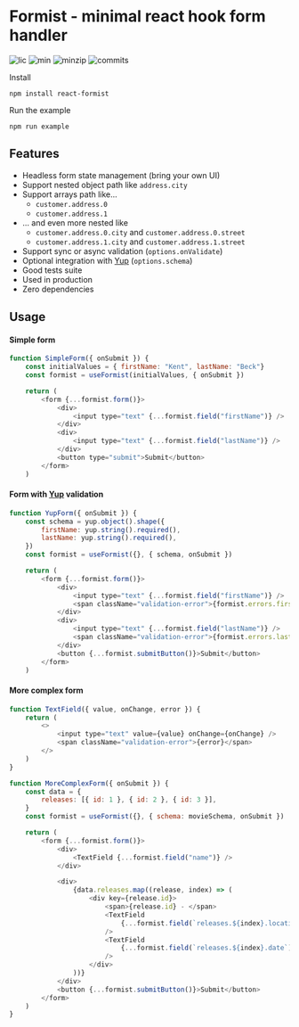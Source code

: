 # Formist - minimal react hook form handler

![lic](https://badgen.net/npm/license/react-formist) ![min](https://badgen.net/bundlephobia/min/react-formist) ![minzip](https://badgen.net/bundlephobia/minzip/react-formist) ![commits](https://badgen.net/github/open-issues/iacoware/react-formist)

Install

`npm install react-formist`

Run the example

`npm run example`

## Features

-   Headless form state management (bring your own UI)
-   Support nested object path like `address.city`
-   Support arrays path like...
    -   `customer.address.0`
    -   `customer.address.1`
-   ... and even more nested like
    -   `customer.address.0.city` and `customer.address.0.street`
    -   `customer.address.1.city` and `customer.address.1.street`
-   Support sync or async validation (`options.onValidate`)
-   Optional integration with [Yup](https://github.com/jquense/yup) (`options.schema`)
-   Good tests suite
-   Used in production
-   Zero dependencies

## Usage

#### Simple form

```js
function SimpleForm({ onSubmit }) {
    const initialValues = { firstName: "Kent", lastName: "Beck"}
    const formist = useFormist(initialValues, { onSubmit })

    return (
        <form {...formist.form()}>
            <div>
                <input type="text" {...formist.field("firstName")} />
            </div>
            <div>
                <input type="text" {...formist.field("lastName")} />
            </div>
            <button type="submit">Submit</button>
        </form>
    )
```

#### Form with [Yup](https://github.com/jquense/yup) validation

```js
function YupForm({ onSubmit }) {
    const schema = yup.object().shape({
        firstName: yup.string().required(),
        lastName: yup.string().required(),
    })
    const formist = useFormist({}, { schema, onSubmit })

    return (
        <form {...formist.form()}>
            <div>
                <input type="text" {...formist.field("firstName")} />
                <span className="validation-error">{formist.errors.firstName}</span>
            </div>
            <div>
                <input type="text" {...formist.field("lastName")} />
                <span className="validation-error">{formist.errors.lastName}</span>
            </div>
            <button {...formist.submitButton()}>Submit</button>
        </form>
    )
```

#### More complex form

```js
function TextField({ value, onChange, error }) {
    return (
        <>
            <input type="text" value={value} onChange={onChange} />
            <span className="validation-error">{error}</span>
        </>
    )
}

function MoreComplexForm({ onSubmit }) {
    const data = {
        releases: [{ id: 1 }, { id: 2 }, { id: 3 }],
    }
    const formist = useFormist({}, { schema: movieSchema, onSubmit })

    return (
        <form {...formist.form()}>
            <div>
                <TextField {...formist.field("name")} />
            </div>

            <div>
                {data.releases.map((release, index) => (
                    <div key={release.id}>
                        <span>{release.id} - </span>
                        <TextField
                            {...formist.field(`releases.${index}.location`)}
                        />
                        <TextField
                            {...formist.field(`releases.${index}.date`)}
                        />
                    </div>
                ))}
            </div>
            <button {...formist.submitButton()}>Submit</button>
        </form>
    )
}
```
